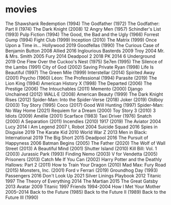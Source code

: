 # movies
The Shawshank Redemption (1994)
The Godfather (1972)
The Godfather: Part II (1974)
The Dark Knight (2008)
12 Angry Men (1957)
Schindler's List (1993)
Pulp Fiction (1994)
The Good, the Bad and the Ugly (1966)
Forrest Gump (1994)
Fight Club (1999)
Inception (2010)
The Matrix (1999)
Once Upon a Time in... Hollywood 2019
Goodfellas (1990)
The Curious Case of Benjamin Button 2008
Allied 2016
Inglourious Basterds 2009
Troy 2004
Mr. & Mrs. Smith 2005
Fury 2014
Deadpool 2 2018
PK 2014
6 Underground 2019
One Flew Over the Cuckoo's Nest (1975)
Se7en (1995)
The Silence of the Lambs (1991)
City of God (2002)
Saving Private Ryan (1998)
Life Is Beautiful (1997)
The Green Mile (1999)
Interstellar (2014)
Spirited Away (2001)
Psycho (1960)
Léon: The Professional (1994)
Parasite (2019)
The Lion King (1994)
American History X (1998)
The Departed (2006)
The Prestige (2006)
The Intouchables (2011)
Memento (2000)
Django Unchained (2012)
WALL·E (2008)
American Beauty (1999)
The Dark Knight Rises (2012)
Spider-Man: Into the Spider-Verse (2018)
Joker (2019)
Oldboy (2003)
Toy Story (1995)
Coco (2017)
Good Will Hunting (1997)
Spider-Man: No Way Home (2021)
Requiem for a Dream (2000)
Toy Story 3 (2010)
3 Idiots (2009)
Amélie (2001)
Scarface (1983)
Taxi Driver (1976)
Snatch (2000)
A Separation (2011)
Incendies (2010)
1917 (2019)
The Aviator 2004
Lucy 2014
I Am Legend 2007
I, Robot 2004
Suicide Squad 2016
Spies in Disguise 2019
The Karate Kid 2010
World War Z 2013
Men in Black: International 2019
The Big Short 2015
Deadpool 2016
The Pursuit of Happyness 2006
Batman Begins (2005)
The Father (2020)
The Wolf of Wall Street (2013)
A Beautiful Mind (2001)
Shutter Island (2010)
Kill Bill: Vol. 1 (2003)
Jurassic Park (1993)
Finding Nemo (2003)
V for Vendetta (2005)
Prisoners (2013)
Catch Me If You Can (2002)
Harry Potter and the Deathly Hallows: Part 2 (2011)
How to Train Your Dragon (2010)
Mad Max: Fury Road (2015)
Monsters, Inc. (2001)
Ford v Ferrari (2019)
Groundhog Day (1993)
Passengers 2016
Don't Look Up 2021
Silver Linings Playbook 2012
Titanic 1997
The Theory of Everything 2014
The Martian 2015
The Great Gatsby 2013
Avatar 2009
Titanic 1997
Friends 1994-2004
How I Met Your Mother 2005–2014
Back to the Future (1985)
Back to the Future II (1989)
Back to the Future III (1990)
